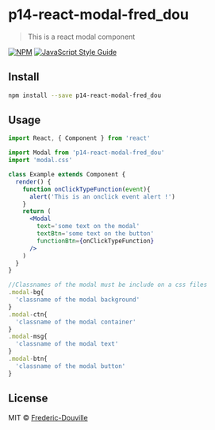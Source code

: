 # p14-react-modal-fred_dou

> This is a react modal component

[![NPM](https://img.shields.io/npm/v/p14-react-modal-fred_dou.svg)](https://www.npmjs.com/package/p14-react-modal-fred_dou) [![JavaScript Style Guide](https://img.shields.io/badge/code_style-standard-brightgreen.svg)](https://standardjs.com)

## Install

```bash
npm install --save p14-react-modal-fred_dou
```

## Usage

```jsx
import React, { Component } from 'react'

import Modal from 'p14-react-modal-fred_dou'
import 'modal.css'

class Example extends Component {
  render() {
    function onClickTypeFunction(event){
      alert('This is an onclick event alert !')
    }
    return (
      <Modal
        text='some text on the modal'
        textBtn='some text on the button'
        functionBtn={onClickTypeFunction}
      />
    )
  }
}

//Classnames of the modal must be include on a css files
.modal-bg{
  'classname of the modal background'
}
.modal-ctn{
  'classname of the modal container'
}
.modal-msg{
  'classname of the modal text'
}
.modal-btn{
  'classname of the modal button'
}

```

## License

MIT © [Frederic-Douville](https://github.com/Frederic-Douville)
